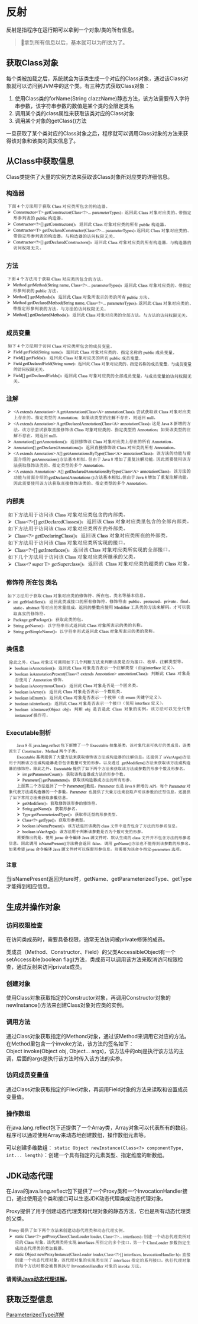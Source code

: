 # 反射
反射是指程序在运行期可以拿到一个对象/类的所有信息。
> 🌝拿到所有信息以后，基本就可以为所欲为了。

## 获取Class对象
每个类被加载之后，系统就会为该类生成一个对应的Class对象，通过该Class对象就可以访问到JVM中的这个类。有三种方式获取Class对象：
1. 使用Class类的forName(String clazzName)静态方法，该方法需要传入字符串参数，该字符串参数的数值是某个类的全限定类名
2. 调用某个类的class属性来获取该类对应的Class对象
3. 调用某个对象的getClass()方法

一旦获取了某个类对应的Class对象之后，程序就可以调用Class对象的方法来获得该对象和该类的真实信息了。

## 从Class中获取信息
Class类提供了大量的实例方法来获取该Class对象所对应类的详细信息。

### 构造器
![reflection+20210606151659](https://raw.githubusercontent.com/loli0con/picgo/master/images/reflection%2B20210606151659.png%2B2021-06-06-15-16-59)

### 方法
![reflection+20210606151730](https://raw.githubusercontent.com/loli0con/picgo/master/images/reflection%2B20210606151730.png%2B2021-06-06-15-17-31)

### 成员变量
![reflection+20210606151809](https://raw.githubusercontent.com/loli0con/picgo/master/images/reflection%2B20210606151809.png%2B2021-06-06-15-18-10)

### 注解
![reflection+20210606151903](https://raw.githubusercontent.com/loli0con/picgo/master/images/reflection%2B20210606151903.png%2B2021-06-06-15-19-04)

### 内部类
![reflection+20210606151925](https://raw.githubusercontent.com/loli0con/picgo/master/images/reflection%2B20210606151925.png%2B2021-06-06-15-19-26)

### 修饰符 所在包 类名
![reflection+20210606152110](https://raw.githubusercontent.com/loli0con/picgo/master/images/reflection%2B20210606152110.png%2B2021-06-06-15-21-11)

### 类信息
![reflection+20210606152151](https://raw.githubusercontent.com/loli0con/picgo/master/images/reflection%2B20210606152151.png%2B2021-06-06-15-21-52)

### Executable剖析
![reflection+20210606162728](https://raw.githubusercontent.com/loli0con/picgo/master/images/reflection%2B20210606162728.png%2B2021-06-06-16-27-30)

#### 注意
当isNamePresent返回为ture时，getName、getParameterizedType、getType才能得到相应信息。

## 生成并操作对象
### 访问权限检查
在访问类成员时，需要具备权限，通常无法访问被private修饰的成员。

类成员（Method、Constructor、Field）的父类AccessibleObject有一个setAccessible(boolean flag)方法，类成员可以调用该方法来取消访问权限检查，通过反射来访问private成员。

### 创建对象
使用Class对象获取指定的Constructor对象，再调用Constructor对象的newInstance()方法来创建Class对象对应类的实例。

### 调用方法
通过Class对象获取指定的Methond对象，通过该Method来调用它对应的方法。在Method里包含一个invoke方法，该方法的签名如下：  
Object invoke(Object obj, Object... args)，该方法中的obj是执行该方法的主调，后面的args是执行该方法时传入该方法的实参。

### 访问成员变量值
通过Class对象获取指定的Filed对象，再调用Field对象的方法来读取和设置成员变量值。


### 操作数组
在java.lang.reflect包下还提供了一个Array类，Array对象可以代表所有的数组。程序可以通过使用Array来动态地创建数组，操作数组元素等。

可以创建多维数组：
`static Object newInstance(Class<?> componentType, int... length)`：创建一个具有指定的元素类型、指定维度的新数组。


## JDK动态代理
在Java的java.lang.reflect包下提供了一个Proxy类和一个InvocationHandler接口，通过使用这个类和接口可以生态JDK动态代理类或动态代理对象。

Proxy提供了用于创建动态代理类和代理对象的静态方法，它也是所有动态代理类的父类。

![reflection+20210606174524](https://raw.githubusercontent.com/loli0con/picgo/master/images/reflection%2B20210606174524.png%2B2021-06-06-17-45-25)

**请阅读[Java动态代理详解](https://juejin.cn/post/6844903744954433544)。**

## 获取泛型信息
[ParameterizedType详解](https://blog.csdn.net/LVXIANGAN/article/details/94836504)
